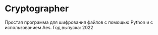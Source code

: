 # Cryptographer
Простая программа для шифрования файлов с помощью Python и с использованием Aes.
Год выпуска: 2022
